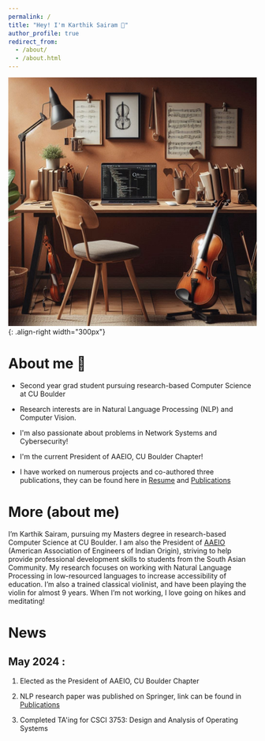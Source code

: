 ```yaml
---
permalink: /
title: "Hey! I'm Karthik Sairam 👋"
author_profile: true
redirect_from: 
  - /about/
  - /about.html
---
```



![Visual](/images/landing_page_visual.png){: .align-right width="300px"}

# About me 📝

- Second year grad student pursuing research-based Computer Science at CU Boulder

- Research interests are in Natural Language Processing (NLP) and Computer Vision.

- I'm also passionate about problems in Network Systems and Cybersecurity!

- I'm the current President of AAEIO, CU Boulder Chapter!

- I have worked on numerous projects and co-authored three publications, they can be found here in [Resume](https://karthiksairam01.github.io/files/resume.pdf) and [Publications](https://karthiksairam01.github.io/publications/)

# More (about me)

I’m Karthik Sairam, pursuing my Masters degree in research-based Computer Science at CU Boulder. I am also the President of [AAEIO](https://www.linkedin.com/company/aaeio-cu-boulder/mycompany/) (American Association of Engineers of Indian Origin), striving to help provide professional development skills to students from the South Asian Community. My research focuses on working with Natural Language Processing in low-resourced languages to increase accessibility of education. I’m also a trained classical violinist, and have been playing the violin for almost 9 years. When I’m not working, I love going on hikes and meditating!

# News


## __May 2024__ :

1. Elected as the President of AAEIO, CU Boulder Chapter

2. NLP research paper was published on Springer, link can be found in [Publications](https://karthiksairam01.github.io/publications/)

3. Completed TA'ing for CSCI 3753: Design and Analysis of Operating Systems



